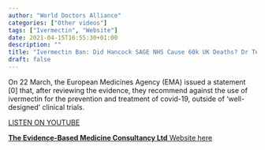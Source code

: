 ```yaml
---
author: "World Doctors Alliance"
categories: ["Other videos"]
tags: ["Ivermectin", "Website"]
date: 2021-04-15T16:55:30+01:00
description: ""
title: "Ivermectin Ban: Did Hancock SAGE NHS Cause 60k UK Deaths? Dr Tess Lawrie Evidence Based Consultancy"
draft: false	
---
```


On 22 March, the European Medicines Agency (EMA) issued a statement [0] that, after reviewing the evidence, they recommend against the use of ivermectin for the prevention and treatment of covid-19, outside of ‘well-designed’ clinical trials.  

[LISTEN ON YOUTUBE](https://www.youtube.com/watch?v=usjPC6RUtxo)

[**The Evidence-Based Medicine Consultancy Ltd** Website here](https://www.e-bmc.co.uk/)  
